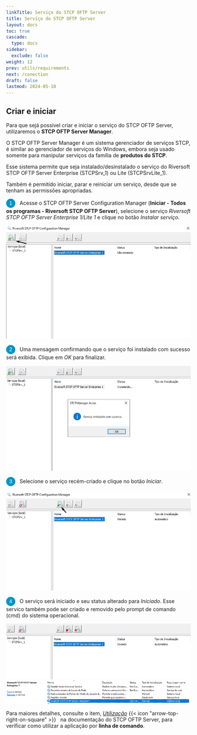 ```yaml
---
linkTitle: Serviço do STCP OFTP Server
title: Serviço do STCP OFTP Server
layout: docs
toc: true
cascade:
  type: docs
sidebar:
  exclude: false
weight: 12
prev: utils/requirements
next: /conection
draft: false
lastmod: 2024-05-10
---
```

## Criar e iniciar

Para que sejá possível criar e iniciar o serviço do STCP OFTP Server, utilizaremos o **STCP OFTP Server Manager**.

O STCP OFTP Server Manager é um sistema gerenciador de serviços STCP, é similar ao gerenciador de serviços do Windows, embora seja usado somente para manipular serviços da família de **produtos do STCP**.

Esse sistema permite que seja instalado/desinstalado o serviço do Riversoft STCP OFTP Server Enterprise (STCPSrv_1) ou Lite (STCPSrvLite_1).

Também é permitido iniciar, parar e reiniciar um serviço, desde que se tenham as permissões apropriadas.

<span style="display:inline-block; width: 25px; height: 25px; border-radius: 50%; background-color: #0095C7; color: white; text-align: center; line-height: 25px; font-size: 14px; font-family: Arial;">1</span> &nbsp; Acesse o STCP OFTP Server Configuration Manager (**Iniciar - Todos os programas - Riversoft STCP OFTP Server**), selecione o serviço _Riversoft STCP OFTP Server Enterprise 1/Lite 1_ e clique no botão _Instalar serviço_.

![](service-01.png)

<span style="display:inline-block; width: 25px; height: 25px; border-radius: 50%; background-color: #0095C7; color: white; text-align: center; line-height: 25px; font-size: 14px; font-family: Arial;">2</span> &nbsp; Uma mensagem confirmando que o serviço foi instalado com sucesso será exibida. Clique em _OK_ para finalizar.

![](service-02.png)

<span style="display:inline-block; width: 25px; height: 25px; border-radius: 50%; background-color: #0095C7; color: white; text-align: center; line-height: 25px; font-size: 14px; font-family: Arial;">3</span> &nbsp; Selecione o serviço recém-criado e clique no botão _Iniciar_.

![](service-03.png)

<span style="display:inline-block; width: 25px; height: 25px; border-radius: 50%; background-color: #0095C7; color: white; text-align: center; line-height: 25px; font-size: 14px; font-family: Arial;">4</span> &nbsp; O serviço será iniciado e seu status alterado para _Iniciado_. Esse servico também pode ser criado e removido pelo prompt de comando (cmd) do sistema operacional.

![](service-04.png "Serviço iniciado no STCP OFTP Server Configuration Manager")
<br>
![](service-05.png "Serviço iniciado nos serviços do Windows")

Para maiores detalhes, consulte o item, <a href="/stcpserver/03-util/" target="_blank">_Utilização_</a> {{< icon "arrow-top-right-on-square" >}} &nbsp; na documentação do STCP OFTP Server, para verificar como utilizar a aplicação por **linha de comando**.

<br>
